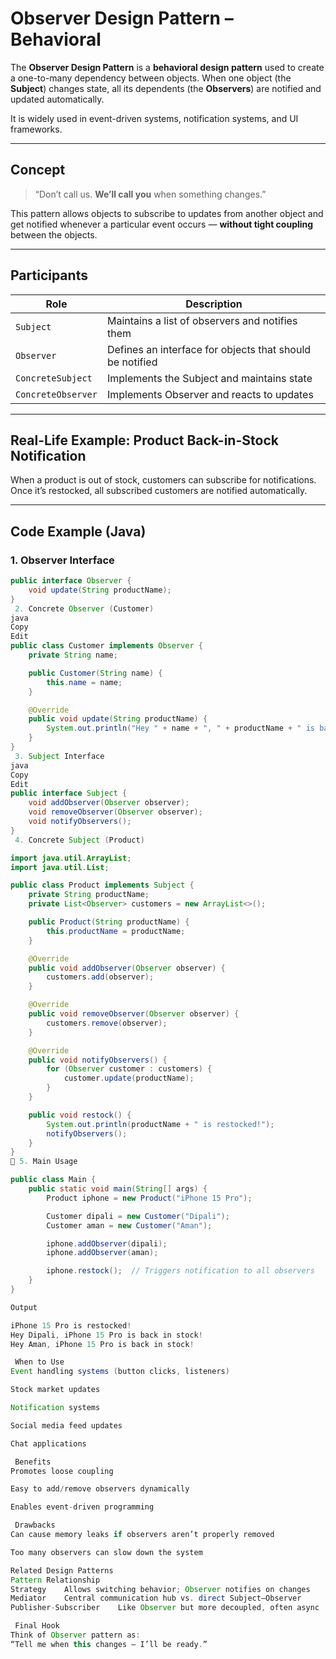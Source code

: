 #  Observer Design Pattern – Behavioral

The **Observer Design Pattern** is a **behavioral design pattern** used to create a one-to-many dependency between objects. When one object (the **Subject**) changes state, all its dependents (the **Observers**) are notified and updated automatically.

It is widely used in event-driven systems, notification systems, and UI frameworks.

---

##  Concept

> “Don’t call us. **We’ll call you** when something changes.”

This pattern allows objects to subscribe to updates from another object and get notified whenever a particular event occurs — **without tight coupling** between the objects.

---

##  Participants

| Role       | Description                                           |
|------------|-------------------------------------------------------|
| `Subject`  | Maintains a list of observers and notifies them       |
| `Observer` | Defines an interface for objects that should be notified |
| `ConcreteSubject` | Implements the Subject and maintains state    |
| `ConcreteObserver`| Implements Observer and reacts to updates      |

---

##  Real-Life Example: Product Back-in-Stock Notification

When a product is out of stock, customers can subscribe for notifications.  
Once it’s restocked, all subscribed customers are notified automatically.

---

##  Code Example (Java)

###  1. Observer Interface

```java
public interface Observer {
    void update(String productName);
}
 2. Concrete Observer (Customer)
java
Copy
Edit
public class Customer implements Observer {
    private String name;

    public Customer(String name) {
        this.name = name;
    }

    @Override
    public void update(String productName) {
        System.out.println("Hey " + name + ", " + productName + " is back in stock!");
    }
}
 3. Subject Interface
java
Copy
Edit
public interface Subject {
    void addObserver(Observer observer);
    void removeObserver(Observer observer);
    void notifyObservers();
}
 4. Concrete Subject (Product)

import java.util.ArrayList;
import java.util.List;

public class Product implements Subject {
    private String productName;
    private List<Observer> customers = new ArrayList<>();

    public Product(String productName) {
        this.productName = productName;
    }

    @Override
    public void addObserver(Observer observer) {
        customers.add(observer);
    }

    @Override
    public void removeObserver(Observer observer) {
        customers.remove(observer);
    }

    @Override
    public void notifyObservers() {
        for (Observer customer : customers) {
            customer.update(productName);
        }
    }

    public void restock() {
        System.out.println(productName + " is restocked!");
        notifyObservers();
    }
}
🔹 5. Main Usage

public class Main {
    public static void main(String[] args) {
        Product iphone = new Product("iPhone 15 Pro");

        Customer dipali = new Customer("Dipali");
        Customer aman = new Customer("Aman");

        iphone.addObserver(dipali);
        iphone.addObserver(aman);

        iphone.restock();  // Triggers notification to all observers
    }
}

Output

iPhone 15 Pro is restocked!
Hey Dipali, iPhone 15 Pro is back in stock!
Hey Aman, iPhone 15 Pro is back in stock!

 When to Use
Event handling systems (button clicks, listeners)

Stock market updates

Notification systems

Social media feed updates

Chat applications

 Benefits
Promotes loose coupling

Easy to add/remove observers dynamically

Enables event-driven programming

️ Drawbacks
Can cause memory leaks if observers aren’t properly removed

Too many observers can slow down the system

Related Design Patterns
Pattern	Relationship
Strategy	Allows switching behavior; Observer notifies on changes
Mediator	Central communication hub vs. direct Subject–Observer
Publisher-Subscriber	Like Observer but more decoupled, often async

 Final Hook
Think of Observer pattern as:
“Tell me when this changes — I’ll be ready.”

